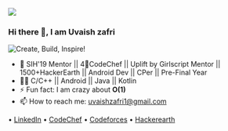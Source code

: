 
![](https://komarev.com/ghpvc/?username=uvaishzafri&color=green)

### Hi there 👋, I am Uvaish zafri

![Create, Build, Inspire!](https://media-exp1.licdn.com/dms/image/C5116AQFCL4XTBXImhQ/profile-displaybackgroundimage-shrink_350_1400/0?e=1599696000&v=beta&t=jF9ULuZo_2Gc5iY7_UaIKU3i0U5ZTgvQ_frplI-8T9I)

<!--
**uvaishzafri/uvaishzafri** is a ✨ _special_ ✨ repository because its `README.md` (this file) appears on your GitHub profile.
-->

- 🔭 SIH'19 Mentor || 4🌟CodeChef || Uplift by Girlscript Mentor || 1500+HackerEarth || Android Dev || CPer || Pre-Final Year
- 👨‍💻 C/C++ || Android || Java || Kotlin
- ⚡ Fun fact: I am crazy about **O(1)**
- 📫 How to reach me: [uvaishzafri1@gmail.com](mailto:uvaishzafri1@gmail.com)


 • [LinkedIn](https://www.linkedin.com/in/uvaishzafri/)  • [CodeChef](https://www.codechef.com/users/uvaishzafri) • [Codeforces](https://codeforces.com/profile/Uvaish_Zafri)  • [Hackerearth](https://www.hackerearth.com/@uvaish_zafri)



